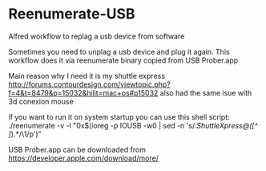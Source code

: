 # Reenumerate-USB
Alfred workflow to replag a usb device from software


Sometimes you need to unplag a usb device and plug it again.
This workflow does it via reenumerate binary copied from USB Prober.app 

Main reason why I need it is my shuttle express http://forums.contourdesign.com/viewtopic.php?f=4&t=8479&p=15032&hilit=mac+os#p15032
also had the same isue with 3d conexion mouse

if you want to run it on system startup you can use this shell script:
./reenumerate -v -l "0x$(ioreg -p IOUSB -w0 | sed -n 's/.*ShuttleXpress@\([^ ]*\).*/\1/p')"

USB Prober.app can be downloaded from https://developer.apple.com/download/more/
